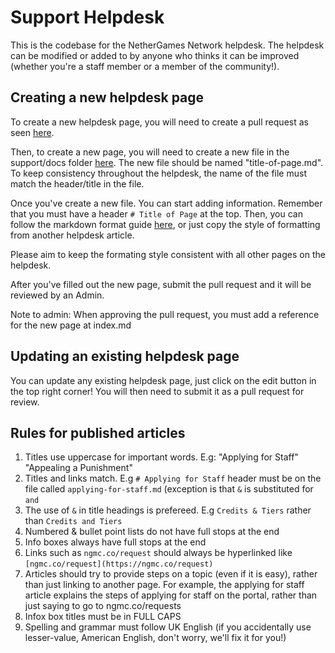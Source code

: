 # Support Helpdesk

This is the codebase for the NetherGames Network helpdesk. The helpdesk can be modified or added to by anyone who thinks it can be improved (whether you're a staff member or a member of the community!).

## Creating a new helpdesk page

To create a new helpdesk page, you will need to create a pull request as seen [here](https://docs.github.com/pull-requests/collaborating-with-pull-requests/proposing-changes-to-your-work-with-pull-requests/creating-a-pull-request).

Then, to create a new page, you will need to create a new file in the support/docs folder [here](https://github.com/NetherGamesMC/support/tree/master/docs). The new file should be named "title-of-page.md". To keep consistency throughout the helpdesk, the name of the file must match the header/title in the file.

Once you've create a new file. You can start adding information. Remember that you must have a header `# Title of Page` at the top. Then, you can follow the markdown format guide [here](https://vitepress.dev/guide/markdown), or just copy the style of formatting from another helpdesk article.

Please aim to keep the formating style consistent with all other pages on the helpdesk.

After you've filled out the new page, submit the pull request and it will be reviewed by an Admin.

Note to admin: When approving the pull request, you must add a reference for the new page at index.md

## Updating an existing helpdesk page

You can update any existing helpdesk page, just click on the edit button in the top right corner! You will then need to submit it as a pull request for review.

## Rules for published articles

1. Titles use uppercase for important words. E.g: "Applying for Staff" "Appealing a Punishment"
2. Titles and links match. E.g `# Applying for Staff` header must be on the file called `applying-for-staff.md` (exception is that `&` is substituted for `and`
3. The use of `&` in title headings is prefereed. E.g `Credits & Tiers` rather than `Credits and Tiers`
4. Numbered & bullet point lists do not have full stops at the end
5. Info boxes always have full stops at the end
6. Links such as `ngmc.co/request` should always be hyperlinked like `[ngmc.co/request](https://ngmc.co/request)`
7. Articles should try to provide steps on a topic (even if it is easy), rather than just linking to another page. For example, the applying for staff article explains the steps of applying for staff on the portal, rather than just saying to go to ngmc.co/requests
8. Infox box titles must be in FULL CAPS
9. Spelling and grammar must follow UK English (if you accidentally use lesser-value, American English, don't worry, we'll fix it for you!)
